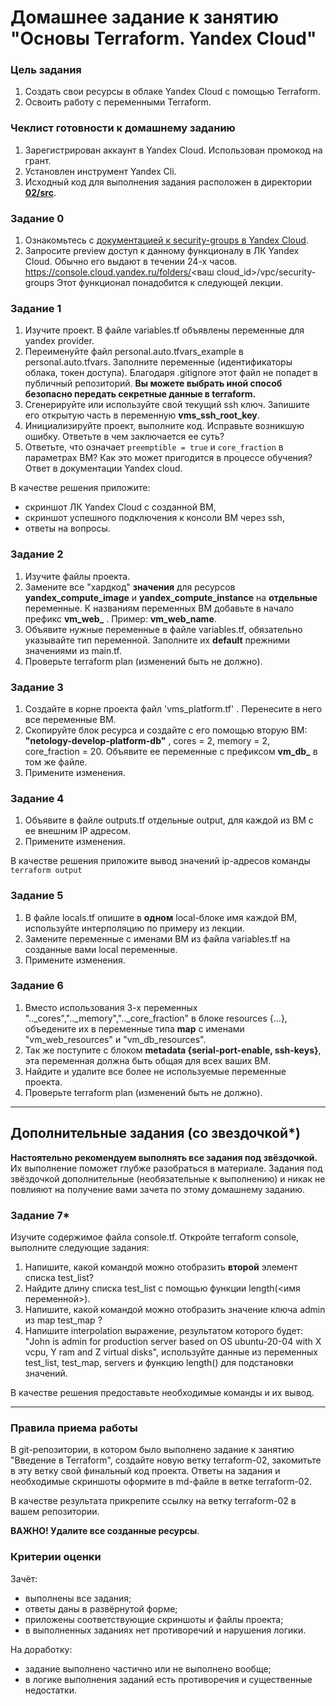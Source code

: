 # Домашнее задание к занятию "Основы Terraform. Yandex Cloud"

### Цель задания

1. Создать свои ресурсы в облаке Yandex Cloud с помощью Terraform.
2. Освоить работу с переменными Terraform.


### Чеклист готовности к домашнему заданию

1. Зарегистрирован аккаунт в Yandex Cloud. Использован промокод на грант.
2. Установлен инструмент Yandex Cli.
3. Исходный код для выполнения задания расположен в директории [**02/src**](https://github.com/netology-code/ter-homeworks/tree/main/02/src).


### Задание 0

1. Ознакомьтесь с [документацией к security-groups в Yandex Cloud](https://cloud.yandex.ru/docs/vpc/concepts/security-groups?from=int-console-help-center-or-nav).
2. Запросите preview доступ к данному функционалу в ЛК Yandex Cloud. Обычно его выдают в течении 24-х часов.
https://console.cloud.yandex.ru/folders/<ваш cloud_id>/vpc/security-groups
Этот функционал понадобится к следующей лекции. 


### Задание 1

1. Изучите проект. В файле variables.tf объявлены переменные для yandex provider.
2. Переименуйте файл personal.auto.tfvars_example в personal.auto.tfvars. Заполните переменные (идентификаторы облака, токен доступа). Благодаря .gitignore этот файл не попадет в публичный репозиторий. **Вы можете выбрать иной способ безопасно передать секретные данные в terraform.**
3. Сгенерируйте или используйте свой текущий ssh ключ. Запишите его открытую часть в переменную **vms_ssh_root_key**.
4. Инициализируйте проект, выполните код. Исправьте возникшую ошибку. Ответьте в чем заключается ее суть?
5. Ответьте, что означает ```preemptible = true``` и ```core_fraction``` в параметрах ВМ? Как это может пригодится в процессе обучения? Ответ в документации Yandex cloud.

В качестве решения приложите:
- скриншот ЛК Yandex Cloud с созданной ВМ,
- скриншот успешного подключения к консоли ВМ через ssh,
- ответы на вопросы.


### Задание 2

1. Изучите файлы проекта.
2. Замените все "хардкод" **значения** для ресурсов **yandex_compute_image** и **yandex_compute_instance** на **отдельные** переменные. К названиям переменных ВМ добавьте в начало префикс **vm_web_** .  Пример: **vm_web_name**.
2. Объявите нужные переменные в файле variables.tf, обязательно указывайте тип переменной. Заполните их **default** прежними значениями из main.tf. 
3. Проверьте terraform plan (изменений быть не должно). 


### Задание 3

1. Создайте в корне проекта файл 'vms_platform.tf' . Перенесите в него все переменные ВМ.
2. Скопируйте блок ресурса и создайте с его помощью вторую ВМ: **"netology-develop-platform-db"** ,  cores  = 2, memory = 2, core_fraction = 20. Объявите ее переменные с префиксом **vm_db_** в том же файле.
3. Примените изменения.


### Задание 4

1. Объявите в файле outputs.tf отдельные output, для каждой из ВМ с ее внешним IP адресом.
2. Примените изменения.

В качестве решения приложите вывод значений ip-адресов команды ```terraform output```


### Задание 5

1. В файле locals.tf опишите в **одном** local-блоке имя каждой ВМ, используйте интерполяцию по примеру из лекции.
2. Замените переменные с именами ВМ из файла variables.tf на созданные вами local переменные.
3. Примените изменения.


### Задание 6

1. Вместо использования 3-х переменных  ".._cores",".._memory",".._core_fraction" в блоке  resources {...}, объедените их в переменные типа **map** с именами "vm_web_resources" и "vm_db_resources".
2. Так же поступите с блоком **metadata {serial-port-enable, ssh-keys}**, эта переменная должна быть общая для всех ваших ВМ.
3. Найдите и удалите все более не используемые переменные проекта.
4. Проверьте terraform plan (изменений быть не должно).

------

## Дополнительные задания (со звездочкой*)

**Настоятельно рекомендуем выполнять все задания под звёздочкой.**   
Их выполнение поможет глубже разобраться в материале. Задания под звёздочкой дополнительные (необязательные к выполнению) и никак не повлияют на получение вами зачета по этому домашнему заданию. 

### Задание 7*

Изучите содержимое файла console.tf. Откройте terraform console, выполните следующие задания: 

1. Напишите, какой командой можно отобразить **второй** элемент списка test_list?
2. Найдите длину списка test_list с помощью функции length(<имя переменной>).
3. Напишите, какой командой можно отобразить значение ключа admin из map test_map ?
4. Напишите interpolation выражение, результатом которого будет: "John is admin for production server based on OS ubuntu-20-04 with X vcpu, Y ram and Z virtual disks", используйте данные из переменных test_list, test_map, servers и функцию length() для подстановки значений.

В качестве решения предоставьте необходимые команды и их вывод.

------
### Правила приема работы

В git-репозитории, в котором было выполнено задание к занятию "Введение в Terraform", создайте новую ветку terraform-02, закомитьте в эту ветку свой финальный код проекта. Ответы на задания и необходимые скриншоты оформите в md-файле в ветке terraform-02.

В качестве результата прикрепите ссылку на ветку terraform-02 в вашем репозитории.

**ВАЖНО! Удалите все созданные ресурсы**.


### Критерии оценки

Зачёт:

* выполнены все задания;
* ответы даны в развёрнутой форме;
* приложены соответствующие скриншоты и файлы проекта;
* в выполненных заданиях нет противоречий и нарушения логики.

На доработку:

* задание выполнено частично или не выполнено вообще;
* в логике выполнения заданий есть противоречия и существенные недостатки. 
